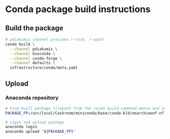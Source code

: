 # Conda package build instructions
## Build the package
```bash
# pdiakumis channel provides r-rock, r-woofr
conda build \
  --channel pdiakumis \
  --channel bioconda \
  --channel conda-forge \
  --channel defaults \
  infrastructure/conda/meta.yaml
```

## Upload
### Anaconda repository
```bash
# Find built package filepath from the conda build command above and set
PACKAGE_FP=/usr/local/Caskroom/miniconda/base/conda-bld/noarch/woof-nf-0.1.0-py_0.tar.bz2

# Login and upload package
anaconda login
anaconda upload "${PACKAGE_FP}"
```
